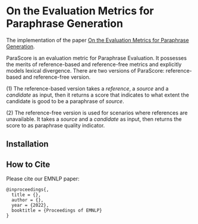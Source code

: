 # On the Evaluation Metrics for Paraphrase Generation

The implementation of the paper [On the Evaluation Metrics for Paraphrase Generation](https://arxiv.org/abs/2202.08479).

ParaScore is an evaluation metric for Paraphrase Evaluation. It possesses the merits of reference-based and reference-free metrics and explicitly models lexical divergence. There are two versions of ParaScore: reference-based and reference-free version. 

(1) The reference-based version takes a *reference*, a *source* and a *candidate* as input, then it returns a score that indicates to what extent the candidate is good to be a paraphrase of *source*. 

(2) The reference-free version is used for scenarios where references are unavailable. It takes a *source* and a *candidate* as input, then returns the score to as paraphrase quality indicator. 




## Installation






## How to Cite

Please cite our EMNLP paper:

```
@inproceedings{,
  title = {},
  author = {},
  year = {2022},
  booktitle = {Proceedings of EMNLP}
}
```
